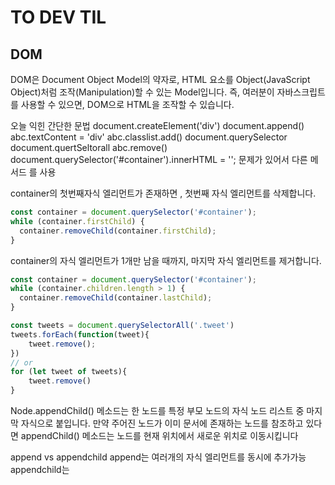 # TO DEV TIL

## DOM
DOM은 Document Object Model의 약자로, HTML 요소를 Object(JavaScript Object)처럼 조작(Manipulation)할 수 있는 Model입니다. 즉, 여러분이 자바스크립트를 사용할 수 있으면, DOM으로 HTML을 조작할 수 있습니다.



오늘 익힌 간단한 문법
document.createElement('div')
document.append()
abc.textContent = 'div'
abc.classlist.add()
document.querySelector
document.quertSeltorall
abc.remove()
document.querySelector('#container').innerHTML = ''; 문제가 있어서 다른 메서드 를 사용

container의 첫번째자식 엘리먼트가 존재하면 , 첫번째 자식 엘리먼트를 삭제합니다.
```js
const container = document.querySelector('#container');
while (container.firstChild) {
  container.removeChild(container.firstChild);
}
```
container의 자식 엘리먼트가 1개만 남을 때까지, 마지막 자식 엘리먼트를 제거합니다.
```js
const container = document.querySelector('#container');
while (container.children.length > 1) {
  container.removeChild(container.lastChild);
}
```

```js
const tweets = document.querySelectorAll('.tweet')
tweets.forEach(function(tweet){
    tweet.remove();
})
// or
for (let tweet of tweets){
    tweet.remove()
}

```
Node.appendChild() 메소드는 한 노드를 특정 부모 노드의 자식 노드 리스트 중 마지막 자식으로 붙입니다. 만약 주어진 노드가 이미 문서에 존재하는 노드를 참조하고 있다면 appendChild() 메소드는 노드를 현재 위치에서 새로운 위치로 이동시킵니다

append vs appendchild
append는 여러개의 자식 엘리먼트를 동시에 추가가능
appendchild는 

### <script>태그를 head에 넣는것과 body가 끝나기전에 넣는것의 차이를 알고있나요?
렌더링 순서
parsing fetching executing parsing 
head부분에 넣었다면 렌더링을 멈춤

body에 넣었다면 html파일을 끝까지 읽고 자바스크립트를 다운로드 받음

### async?
async는 boolean 타입이기 때문에 선언하는것만으로도 true로 쓸 수 있다.
브라우저가 HTML을 파싱하다가 async을 확인하고 병렬로 다운로드를 명령만 해놓고 다시 파싱을 하고 JS 파일이 다운로드되면 그때 파싱을 멈추고
다운로드된 JS 파일을 실행하게된다. 이후 실행을 다하고나서 나머지 HTML을 파싱하게된다.

다운로드받는속도를 절약할 수 있지만 HTML이 파싱되기도전에 실행이 되기 때문에 querySelector로 DOM 요소를 조작하려 한다면
위험할 수 있으며 HTML을 파싱하는동안 언제든지 자바스크립트를 실행하기 위해서 멈출 수 있기때문에
사용자가 페이지를 보는데 여전히 시간이 조금 걸릴 수 있는 단점이 있다.
### defer?
HTML을 파싱을하다가 defer를 확인하고 JS 파일 다운로드를 명령시킨후 나머지 HTML을 끝까지 파싱하게 된다. 이후 마지막
파싱을 끝낸 다음에 다운로드되어진 JS 파일을 실행하도록한다.
### async / defer 의 차이
async 옵션으로 다수의 script 파일들을 다운로드 받게 되면
정의된script순서에 상관없이 다운로드 된 파일을 우선적으로 실행하기 때문에
JS파일이 순서에 의존적이라면 문제가 생길 수 있다.

반면,

defer 같은경우는 모든 script 파일들이 다운로드 된 이후에
실행 되기 때문에 훨씬 안전하다.
### 클릭이벤트를 붙이는 방법
div.Element.addEventListner('click',()=>{})
div.Element.onclick = () => {}
### innerHTML
string을parsing해 엘리먼트로 변환하여 집어넣는 속성
### textcontent
엘리먼트 내 content 부분에 text만 넣어주는 메소드

appendChild는 DOM 함수이고
append는 JavaScript 함수

append() 함수를 더 선호한다.
append를 할 때 문자열을 삽입할 수 있다.

먼저 이렇게 만들 수 있다.
document.getElementById('myId').append('Hello');

하지만 이렇게는 만들 수 없다.
document.getElementById('myId').appendChild('Hello');

아래와 같은 예외 발생
Uncaught TypeError: Failed to execute 'appendChild' on 'Node': parameter 1 is not of type 'Node'.


왜?
appendChild 함수에는 parameter(매개변수)와 같은 element(요소)가 필요하다.

이렇게 만들 수 없다.
document.getElementById('myId').appendChild('<p></p>');

그러나 이것은 만들 수 있다.
var p = document.createElement('p');
document.getElementById('myId').appendChild(p);
/^[0-9]*$/.test(value); mdn 에서 test 문법 검색 요망



